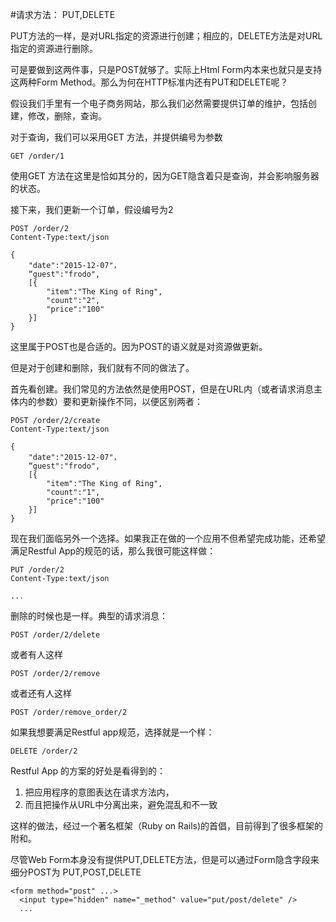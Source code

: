 #请求方法： PUT,DELETE

PUT方法的一样，是对URL指定的资源进行创建；相应的，DELETE方法是对URL指定的资源进行删除。

可是要做到这两件事，只是POST就够了。实际上Html Form内本来也就只是支持这两种Form Method。那么为何在HTTP标准内还有PUT和DELETE呢？

假设我们手里有一个电子商务网站，那么我们必然需要提供订单的维护，包括创建，修改，删除，查询。

对于查询，我们可以采用GET 方法，并提供编号为参数
```
GET /order/1
```
使用GET 方法在这里是恰如其分的，因为GET隐含着只是查询，并会影响服务器的状态。

接下来，我们更新一个订单，假设编号为2
```
POST /order/2
Content-Type:text/json

{
	"date":"2015-12-07"，
	“guest":"frodo",
	[{
		"item":"The King of Ring",
		"count":"2",
		"price":"100"
	}]
}
```
这里属于POST也是合适的。因为POST的语义就是对资源做更新。

但是对于创建和删除，我们就有不同的做法了。

首先看创建。我们常见的方法依然是使用POST，但是在URL内（或者请求消息主体内的参数）要和更新操作不同，以便区别两者：
```
POST /order/2/create
Content-Type:text/json

{
	"date":"2015-12-07"，
	“guest":"frodo",
	[{
		"item":"The King of Ring",
		"count":"1",
		"price":"100"
	}]
}
```
现在我们面临另外一个选择。如果我正在做的一个应用不但希望完成功能，还希望满足Restful App的规范的话，那么我很可能这样做：
```
PUT /order/2
Content-Type:text/json

...
```

删除的时候也是一样。典型的请求消息：
```
POST /order/2/delete
```
或者有人这样
```
POST /order/2/remove
```
或者还有人这样
```
POST /order/remove_order/2
```

如果我想要满足Restful app规范，选择就是一个样：
```
DELETE /order/2
```
Restful App 的方案的好处是看得到的：

1. 把应用程序的意图表达在请求方法内，
2. 而且把操作从URL中分离出来，避免混乱和不一致

这样的做法，经过一个著名框架（Ruby on Rails)的首倡，目前得到了很多框架的附和。

尽管Web Form本身没有提供PUT,DELETE方法，但是可以通过Form隐含字段来细分POST为 PUT,POST,DELETE
```
<form method="post" ...>
  <input type="hidden" name="_method" value="put/post/delete" />
  ...
```
